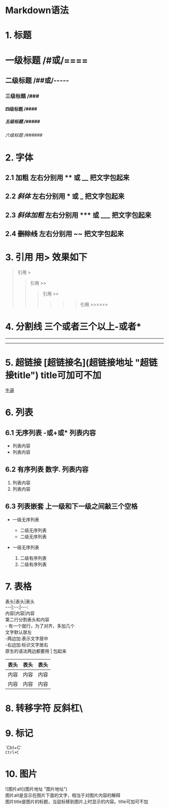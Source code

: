 
# Markdown语法

# 1.  标题


一级标题 /#或/==== 
============

二级标题 /##或/----- 
---------------

### 三级标题  /### 

#### 四级标题 /####

##### 五级标题 /#####

###### 六级标题 /######

# 2. 字体

## 2.1 **加粗** 左右分别用 ** 或 __ 把文字包起来 

## 2.2 *斜体* 左右分别用 * 或 _  把文字包起来

## 2.3 ___斜体加粗___ 左右分别用 *** 或 ___ 把文字包起来

## 2.4 ~~删除线~~  左右分别用 ~~ 把文字包起来

# 3. 引用 用> 效果如下
> 引用 >
>> 引用 >>
>>> 引用 >>
>>>>>> 引用 >>>>>>

# 4. 分割线 三个或者三个以上-或者*
---- 
****

# 5. 超链接 \[超链接名](超链接地址 "超链接title") title可加可不加

[牛逼](https://github.com/zhanjm "牛逼")

# 6. 列表 
## 6.1 无序列表 -或+或* 列表内容
 - 列表内容
 - 列表内容
## 6.2 有序列表 数字. 列表内容
 1. 列表内容
 2. 列表内容
 ## 6.3 列表嵌套 上一级和下一级之间敲三个空格
  - 一级无序列表   
     - 二级无序列表
     - 二级无序列表
      
  - 一级无序列表
     1. 二级有序列表
     2. 二级有序列表
     
# 7. 表格
表头\|表头\|表头    
---|:--:|---:     
内容|内容|内容    
第二行分割表头和内容    
\- 有一个就行，为了对齐，多加几个    
文字默认居左    
\-两边加:表示文字居中    
\-右边加:标识文字居右    
原生的语法两边都要用 | 包起来    

|表头|表头|表头|
|--|:--:|--:|
|内容|内容|内容|
|内容|内容|内容|

# 8. 转移字符 反斜杠\

# 9. 标记 
\`Ctrl+C\`        
`Ctrl+C`

# 10. 图片
\!\[图片alt](图片地址 "图片地址")      
图片alt是显示在图片下面的文字，相当于对图片内容的解释     
图片title是图片的标题，当鼠标移到图片上时显示的内容。title可加可不加
